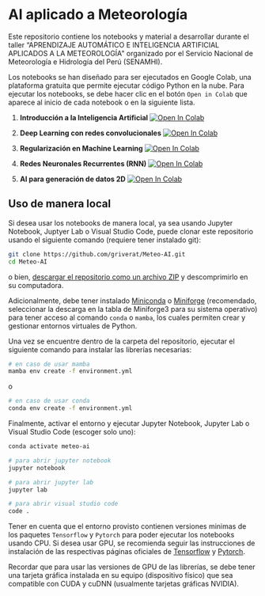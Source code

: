 # AI aplicado a Meteorología

Este repositorio contiene los notebooks y material a desarrollar durante el taller “APRENDIZAJE AUTOMÁTICO E INTELIGENCIA ARTIFICIAL APLICADOS A LA METEOROLOGÍA" organizado por el Servicio Nacional de Meteorología e Hidrología del Perú (SENAMHI).

Los notebooks se han diseñado para ser ejecutados en Google Colab, una plataforma gratuita que permite ejecutar código Python en la nube. Para ejecutar los notebooks, se debe hacer clic en el botón `Open in Colab` que aparece al inicio de cada notebook o en la siguiente lista.

1. **Introducción a la Inteligencia Artificial** [![Open In Colab](https://colab.research.google.com/assets/colab-badge.svg)](https://colab.research.google.com/github/griverat/Meteo-AI/blob/main/notebooks/1.intro.ipynb)

2. **Deep Learning con redes convolucionales** [![Open In Colab](https://colab.research.google.com/assets/colab-badge.svg)](https://colab.research.google.com/github/griverat/Meteo-AI/blob/main/notebooks/2.cnn_datos.ipynb)

3. **Regularización en Machine Learning** [![Open In Colab](https://colab.research.google.com/assets/colab-badge.svg)](https://colab.research.google.com/github/griverat/Meteo-AI/blob/main/notebooks/3.regularization.ipynb)

4. **Redes Neuronales Recurrentes (RNN)** [![Open In Colab](https://colab.research.google.com/assets/colab-badge.svg)](https://colab.research.google.com/github/griverat/Meteo-AI/blob/main/notebooks/4.rnn_datos.ipynb)

5. **AI para generación de datos 2D** [![Open In Colab](https://colab.research.google.com/assets/colab-badge.svg)](https://colab.research.google.com/github/griverat/Meteo-AI/blob/main/notebooks/5.gen_ai.ipynb)

## Uso de manera local

Si desea usar los notebooks de manera local, ya sea usando Jupyter Notebook, Juptyer Lab o Visual Studio Code, puede clonar este repositorio usando el siguiente comando (requiere tener instalado git):

```bash
git clone https://github.com/griverat/Meteo-AI.git
cd Meteo-AI
```

o bien, [descargar el repositorio como un archivo ZIP](https://github.com/griverat/Meteo-AI/archive/refs/heads/main.zip) y descomprimirlo en su computadora.

Adicionalmente, debe tener instalado [Miniconda](https://docs.anaconda.com/miniconda/miniconda-install/) o [Miniforge](https://github.com/conda-forge/miniforge?tab=readme-ov-file) (recomendado, seleccionar la descarga en la tabla de Miniforge3 para su sistema operativo) para tener acceso al comando `conda` o `mamba`, los cuales permiten crear y gestionar entornos virtuales de Python.

Una vez se encuentre dentro de la carpeta del repositorio, ejecutar el siguiente comando para instalar las librerías necesarias:

```bash
# en caso de usar mamba
mamba env create -f environment.yml
```
o
```bash
# en caso de usar conda
conda env create -f environment.yml
```

Finalmente, activar el entorno y ejecutar Jupyter Notebook, Jupyter Lab o Visual Studio Code (escoger solo uno):
    
```bash
conda activate meteo-ai

# para abrir jupyter notebook
jupyter notebook

# para abrir jupyter lab
jupyter lab

# para abrir visual studio code
code .
```

Tener en cuenta que el entorno provisto contienen versiones minimas de los paquetes `Tensorflow` y `Pytorch` para poder ejecutar los notebooks usando CPU. Si desea usar GPU, se recomienda seguir las instrucciones de instalación de las respectivas páginas oficiales de [Tensorflow](https://www.tensorflow.org/install) y [Pytorch](https://pytorch.org/get-started/locally/).

Recordar que para usar las versiones de GPU de las librerías, se debe tener una tarjeta gráfica instalada en su equipo (dispositivo físico) que sea compatible con CUDA y cuDNN (usualmente tarjetas gráficas NVIDIA).